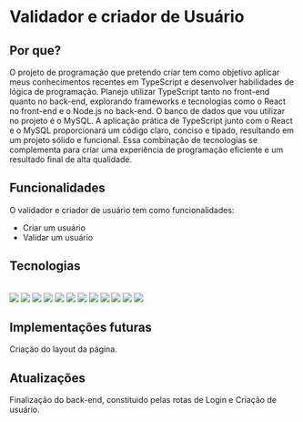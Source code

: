 <h1>Validador e criador de Usuário</h1>
<h2>Por que?</h2>
<p>O projeto de programação que pretendo criar tem como objetivo aplicar meus conhecimentos recentes em TypeScript e desenvolver habilidades de lógica de programação. Planejo utilizar TypeScript tanto no front-end quanto no back-end, explorando frameworks e tecnologias como o React no front-end e o Node.js no back-end. O banco de dados que vou utilizar no projeto é o MySQL. A aplicação prática de TypeScript junto com o React e o MySQL proporcionará um código claro, conciso e tipado, resultando em um projeto sólido e funcional. Essa combinação de tecnologias se complementa para criar uma experiência de programação eficiente e um resultado final de alta qualidade.</p>
<h2>Funcionalidades</h2>
<p>O validador e criador de usuário tem como funcionalidades:</p>
<ul>
  <li>Criar um usuário</li>
  <li>Validar um usuário</li>
</ul>
<h2>Tecnologias</h2>
<div style="display: inline_block"><br/>
  <img src="https://img.shields.io/badge/figma-%23F24E1E.svg?style=for-the-badge&logo=figma&logoColor=white"/>
  <img src="https://img.shields.io/badge/html5-%23E34F26.svg?style=for-the-badge&logo=html5&logoColor=white"/>
  <img src="https://img.shields.io/badge/css3-%231572B6.svg?style=for-the-badge&logo=css3&logoColor=white"/>
  <img src="https://img.shields.io/badge/javascript-%23323330.svg?style=for-the-badge&logo=javascript&logoColor=%23F7DF1E"/>
  <img src="https://img.shields.io/badge/typescript-%23007ACC.svg?style=for-the-badge&logo=typescript&logoColor=white"/>
  <img src="https://img.shields.io/badge/react-%2320232a.svg?style=for-the-badge&logo=react&logoColor=%2361DAFB"/>
  <img src="https://img.shields.io/badge/styled--components-DB7093?style=for-the-badge&logo=styled-components&logoColor=white"/>
  <img src="https://img.shields.io/badge/React_Router-CA4245?style=for-the-badge&logo=react-router&logoColor=white"/>
  <img src="https://img.shields.io/badge/node.js-6DA55F?style=for-the-badge&logo=node.js&logoColor=white"/>
  <img src="https://img.shields.io/badge/NODEMON-%23323330.svg?style=for-the-badge&logo=nodemon&logoColor=%BBDEAD"/>
  <img src="https://img.shields.io/badge/mysql-%2300f.svg?style=for-the-badge&logo=mysql&logoColor=white"/>
  <img src="https://img.shields.io/badge/express.js-%23404d59.svg?style=for-the-badge&logo=express&logoColor=%2361DAFB"/>
</div>

<h2>Implementações futuras</h2>
<p>Criação do layout da página.</p>
<h2>Atualizações</h2>
<p>Finalização do back-end, constituido pelas rotas de Login e Criação de usuário.</p>
